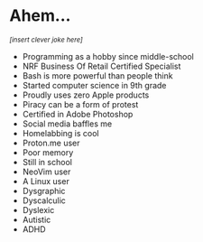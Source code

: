 # Ahem...
<i>
  <sup>
    [insert clever joke here]
  </sup>
</i>

- Programming as a hobby since middle-school
- NRF Business Of Retail Certified Specialist
- Bash is more powerful than people think
- Started computer science in 9th grade
- Proudly uses zero Apple products
- Piracy can be a form of protest
- Certified in Adobe Photoshop
- Social media baffles me
- Homelabbing is cool
- Proton.me user
- Poor memory
- Still in school
- NeoVim user
- A Linux user
- Dysgraphic
- Dyscalculic
- Dyslexic
- Autistic
- ADHD
